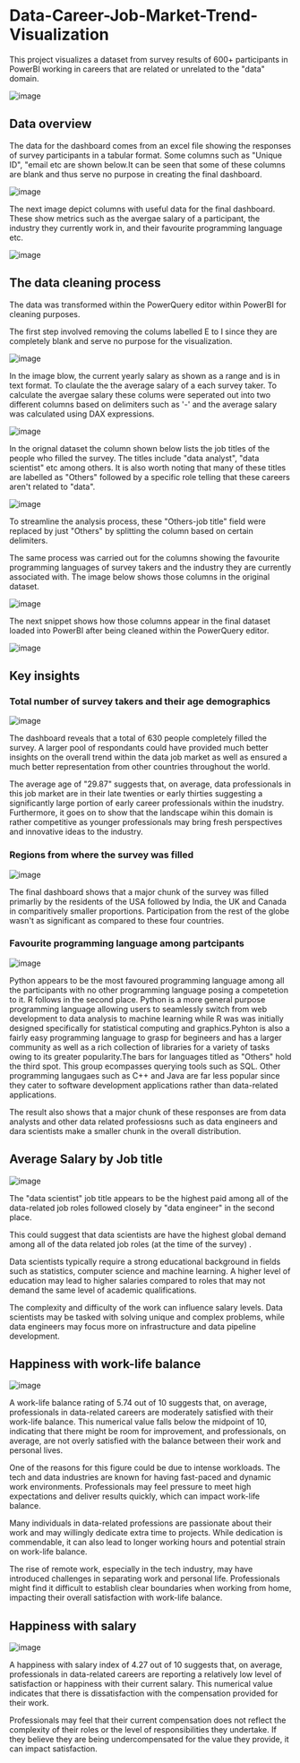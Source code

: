 # Data-Career-Job-Market-Trend-Visualization
This project visualizes a dataset from survey results of 600+ participants in PowerBI working in careers that are related or unrelated to the "data" domain. 

![image](https://github.com/Sha95544/Data-Career-Job-Market-Trend-Visualization/assets/62758405/2b9ad1f6-406b-466c-9ee6-a2549ad100b9)

## Data overview
The data for the dashboard comes from an excel file showing the responses of survey participants in a tabular format. Some columns such as "Unique ID", "email etc are shown below.It can be seen that some of these columns are blank and thus serve no purpose in creating the final dashboard.

![image](https://github.com/Sha95544/Data-Career-Job-Market-Trend-Visualization/assets/62758405/9c09540d-98c6-427d-8f86-f2a8f0bb2e4b)

The next image depict columns with useful data for the final dashboard. These show metrics such as the avergae salary of a participant, the industry they currently work in, and their favourite programming language etc.

![image](https://github.com/Sha95544/Data-Career-Job-Market-Trend-Visualization/assets/62758405/049f27e1-9f38-4558-93c9-7fda831df220)

## The data cleaning process
The data was transformed within the PowerQuery editor within PowerBI for cleaning purposes. 

The first step involved removing the colums labelled E to I since they are completely blank and serve no purpose for the visualization.

![image](https://github.com/Sha95544/Data-Career-Job-Market-Trend-Visualization/assets/62758405/cb85fa9a-e519-4938-8cb1-220e54e46c81)

In the image blow, the current yearly salary as shown as a range and is in text format. To claulate the the average salary of a each survey taker. To calculate the avergae salary these colums were seperated out into two different columns based on delimiters such as '-' and the average salary was calculated using DAX expressions.

![image](https://github.com/Sha95544/Data-Career-Job-Market-Trend-Visualization/assets/62758405/4c676fb1-9db3-499e-b0f8-d23eb3fc948c)

In the orignal dataset the column shown below lists the job titles of the people who filled the survey. The titles include "data analyst", "data scientist" etc among others. It is also worth noting that many of these titles are labelled as "Others" followed by a specific role telling that these careers aren't related to "data".

![image](https://github.com/Sha95544/Data-Career-Job-Market-Trend-Visualization/assets/62758405/f69774a8-8741-46f1-8090-eb8c9c98ac42)

To streamline the analysis process, these "Others-job title" field were replaced by just "Others" by splitting the column based on certain delimiters.

The same process was carried out for the columns showing the favourite programming languages of survey takers and the industry they are currently associated with. The image below shows those columns in the original dataset.

![image](https://github.com/Sha95544/Data-Career-Job-Market-Trend-Visualization/assets/62758405/8a2818fd-4cc1-4689-908e-9d26ec6d2cd0) 

The next snippet shows how those columns appear in the final dataset loaded into PowerBI after being cleaned within the PowerQuery editor.

![image](https://github.com/Sha95544/Data-Career-Job-Market-Trend-Visualization/assets/62758405/093ba932-2f7c-4328-943e-6881a713da89)



## Key insights 

### Total number of survey takers and their age demographics

![image](https://github.com/Sha95544/Data-Career-Job-Market-Trend-Visualization/assets/62758405/8bfc59eb-9342-453f-87ab-47cd4fc5709c)

The dashboard reveals that a total of 630 people completely filled the survey. A larger pool of respondants could have provided much better insights on the overall trend within the data job market as well as ensured a much better representation from other countries throughout the world.

The average age of "29.87" suggests that, on average, data professionals in this job market are in their late twenties or early thirties suggesting a significantly large portion of early career professionals within the inudstry. Furthermore, it goes on to show that the landscape wihin this domain is rather competitive as younger professionals may bring fresh perspectives and innovative ideas to the industry.

### Regions from where the survey was filled

![image](https://github.com/Sha95544/Data-Career-Job-Market-Trend-Visualization/assets/62758405/ad29dc3a-6b08-4943-bd7a-b9043ac788d6)

The final dashboard shows that a major chunk of the survey was filled primarliy by the residents of the USA followed by India, the UK and Canada in comparitively smaller proportions. Participation from the rest of the globe wasn't as significant as compared to these four countries.

### Favourite programming language among partcipants
![image](https://github.com/Sha95544/Data-Career-Job-Market-Trend-Visualization/assets/62758405/1d853822-320d-46a8-a58f-41774ba4a254)

Python appears to be the most favoured programming language among all the participants with no other programming language posing a competetion to it. R follows in the second place. Python is a more general purpose programming language allowing users to seamlessly switch from web development to data analysis to machine learning while R was was initially designed specifically for statistical computing and graphics.Pyhton is also a fairly easy programming language to grasp for begineers and has a larger community as well as a rich collection of libraries for a variety of tasks owing to its greater popularity.The bars for languages titled as "Others" hold the third spot. This group ecompasses querying tools such as SQL. Other programming langugaes such as C++ and Java are far less popular since they cater to software development applications rather than data-related applications.

The result also shows that a major chunk of these responses are from data analysts and other data related professiosns such as data engineers and dara scientists make a smaller chunk in the overall distribution.

## Average Salary by Job title
![image](https://github.com/Sha95544/Data-Career-Job-Market-Trend-Visualization/assets/62758405/25f13e1b-ea4d-4a46-936a-758e44cdd78d)

The "data scientist" job title appears to be the highest paid among all of the data-related job roles followed closely by "data engineer" in the second place. 

This could suggest that data scientists are have the highest global demand among all of the data related job roles (at the time of the survey) . 

Data scientists typically require a strong educational background in fields such as statistics, computer science and machine learning. A higher level of education may lead to higher salaries compared to roles that may not demand the same level of academic qualifications.

The complexity and difficulty of the work can influence salary levels. Data scientists may be tasked with solving unique and complex problems, while data engineers may focus more on infrastructure and data pipeline development.

## Happiness with work-life balance

![image](https://github.com/Sha95544/Data-Career-Job-Market-Trend-Visualization/assets/62758405/5c223738-a3bf-466b-a86c-830642532447)

A work-life balance rating of 5.74 out of 10 suggests that, on average, professionals in data-related careers are moderately satisfied with their work-life balance. This numerical value falls below the midpoint of 10, indicating that there might be room for improvement, and professionals, on average, are not overly satisfied with the balance between their work and personal lives.

One of the reasons for this figure could be due to intense workloads. The tech and data industries are known for having fast-paced and dynamic work environments. Professionals may feel pressure to meet high expectations and deliver results quickly, which can impact work-life balance.

Many individuals in data-related professions are passionate about their work and may willingly dedicate extra time to projects. While dedication is commendable, it can also lead to longer working hours and potential strain on work-life balance.

The rise of remote work, especially in the tech industry, may have introduced challenges in separating work and personal life. Professionals might find it difficult to establish clear boundaries when working from home, impacting their overall satisfaction with work-life balance.

## Happiness with salary

![image](https://github.com/Sha95544/Data-Career-Job-Market-Trend-Visualization/assets/62758405/1115f1b1-463c-429f-a20f-73811f8aa193)

A happiness with salary index of 4.27 out of 10 suggests that, on average, professionals in data-related careers are reporting a relatively low level of satisfaction or happiness with their current salary. This numerical value indicates that there is dissatisfaction with the compensation provided for their work.

Professionals may feel that their current compensation does not reflect the complexity of their roles or the level of responsibilities they undertake. If they believe they are being undercompensated for the value they provide, it can impact satisfaction.
